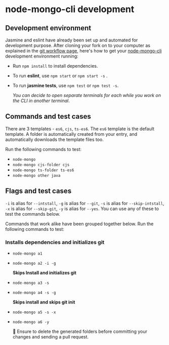 # node-mongo-cli development

## Development environment

Jasmine and eslint have already been set up and automated for development purpose. After cloning your fork on to your computer as explained in the [git workflow page](https://github.com/code-collabo/docs/blob/main/contributor-guide/git-workflow.md), here's how to get your [node-mongo-cli](https://github.com/code-collabo/node-mongo-cli) development environment running:

* Run `npm install` to install dependencies.
* To run **eslint**, use `npm start` or `npm start -s` .
* To run **jasmine tests**, use `npm test` or `npm test -s`.

  _You can decide to open separate terminals for each while you work on the CLI in another terminal_.

## Commands and test cases

There are 3 templates - `es6`, `cjs`, `ts-es6`. The `es6` template is the default template. A folder is automatically created from your entry, and automatically downloads the template files too.

Run the following commands to test:

* `node-mongo`
* `node-mongo cjs-folder cjs`
* `node-mongo ts-folder ts-es6`
* `node-mongo other java`

## Flags and test cases

`-i` is alias for `--intstall`, `-g` is alias for `--git`, `-s` is alias for `--skip-intstall`, `-x` is alias for `--skip-git`, `-y` is alias for `--yes`. You can use any of these to test the commands below.

Commands that work alike have been grouped together below. Run the following commands to test:

### Installs dependencies and initializes git

* `node-mongo a1`
* `node-mongo a2 -i -g`

  **Skips Install and initializes git**

* `node-mongo a3 -s`
* `node-mongo a4 -s -g`

  **Skips install and skips git init**

* `node-mongo a5 -s -x`
* `node-mongo a6 -y`

  📌 Ensure to delete the generated folders before committing your changes and sending a pull request.

